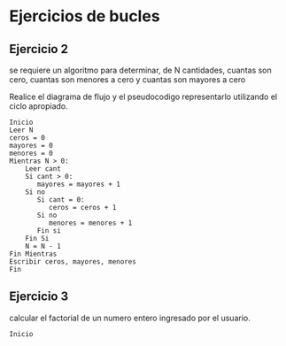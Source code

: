 # Ejercicios de bucles 

## Ejercicio 2

se requiere un algoritmo para determinar, de N cantidades, cuantas son cero, cuantas son menores a cero y cuantas son mayores a cero

Realice el diagrama de flujo y el pseudocodigo representarlo utilizando el ciclo apropiado.

```
Inicio
Leer N
ceros = 0
mayores = 0
menores = 0
Mientras N > 0:
    Leer cant
    Si cant > 0:
       mayores = mayores + 1
    Si no
       Si cant = 0:
          ceros = ceros + 1
       Si no
          menores = menores + 1
       Fin si
    Fin Si
    N = N - 1
Fin Mientras
Escribir ceros, mayores, menores
Fin
```






## Ejercicio 3

calcular el factorial de un numero entero ingresado por el usuario.

```
Inicio
